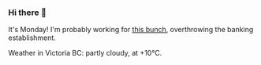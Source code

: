 ### Hi there :wave:

It's Monday! I'm probably working for [this bunch](https://github.com/kohofinancial), overthrowing the banking establishment.

Weather in Victoria BC: partly cloudy, at +10°C.

